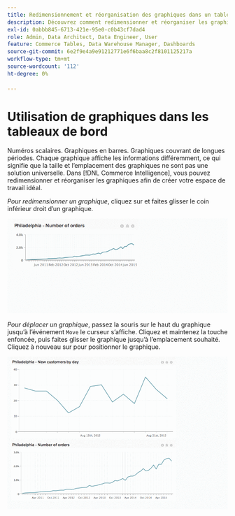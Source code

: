 ```yaml
---
title: Redimensionnement et réorganisation des graphiques dans un tableau de bord
description: Découvrez comment redimensionner et réorganiser les graphiques pour créer votre espace de travail idéal.
exl-id: 0abbb845-6713-421e-95e0-c0b43cf7dad4
role: Admin, Data Architect, Data Engineer, User
feature: Commerce Tables, Data Warehouse Manager, Dashboards
source-git-commit: 6e2f9e4a9e91212771e6f6baa8c2f8101125217a
workflow-type: tm+mt
source-wordcount: '112'
ht-degree: 0%

---
```


# Utilisation de graphiques dans les tableaux de bord

Numéros scalaires. Graphiques en barres. Graphiques couvrant de longues périodes. Chaque graphique affiche les informations différemment, ce qui signifie que la taille et l’emplacement des graphiques ne sont pas une solution universelle. Dans [!DNL Commerce Intelligence], vous pouvez redimensionner et réorganiser les graphiques afin de créer votre espace de travail idéal.

*Pour redimensionner un graphique*, cliquez sur et faites glisser le coin inférieur droit d’un graphique.

![redimensionner le graphique](../../assets/Resize_Chart_in_Dashboard.gif)

*Pour déplacer un graphique*, passez la souris sur le haut du graphique jusqu’à l’événement `Move` le curseur s’affiche. Cliquez et maintenez la touche enfoncée, puis faites glisser le graphique jusqu’à l’emplacement souhaité. Cliquez à nouveau sur pour positionner le graphique.

![graphique de déplacement](../../assets/Move_Chart_in_Dashboard.gif)
